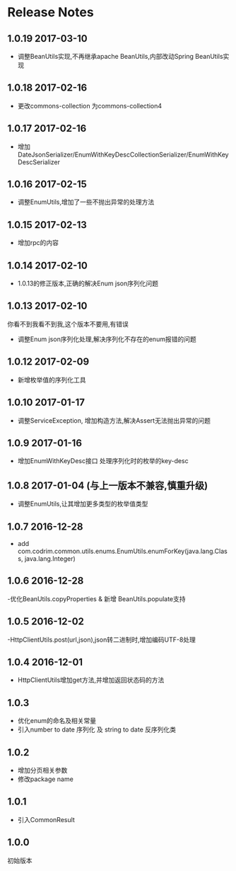 # Release Notes
## 1.0.19 2017-03-10
- 调整BeanUtils实现,不再继承apache BeanUtils,内部改动Spring BeanUtils实现

## 1.0.18 2017-02-16
- 更改commons-collection 为commons-collection4

## 1.0.17 2017-02-16
- 增加DateJsonSerializer/EnumWithKeyDescCollectionSerializer/EnumWithKeyDescSerializer

## 1.0.16 2017-02-15
- 调整EnumUtils,增加了一些不抛出异常的处理方法

## 1.0.15 2017-02-13
- 增加rpc的内容

## 1.0.14 2017-02-10
- 1.0.13的修正版本,正确的解决Enum json序列化问题

## 1.0.13 2017-02-10
你看不到我看不到我,这个版本不要用,有错误
- 调整Enum json序列化处理,解决序列化不存在的enum报错的问题

## 1.0.12 2017-02-09
- 新增枚举值的序列化工具 

## 1.0.10 2017-01-17
- 调整ServiceException, 增加构造方法,解决Assert无法抛出异常的问题

## 1.0.9 2017-01-16
- 增加EnumWithKeyDesc接口 处理序列化时的枚举的key-desc

## 1.0.8 2017-01-04 (与上一版本不兼容,慎重升级)
- 调整EnumUtils,让其增加更多类型的枚举值类型

## 1.0.7 2016-12-28
- add com.codrim.common.utils.enums.EnumUtils.enumForKey(java.lang.Class<T>, java.lang.Integer)

## 1.0.6 2016-12-28
-优化BeanUtils.copyProperties & 新增 BeanUtils.populate支持

## 1.0.5 2016-12-02
-HttpClientUtils.post(url,json),json转二进制时,增加编码UTF-8处理

## 1.0.4 2016-12-01
- HttpClientUtils增加get方法,并增加返回状态码的方法

## 1.0.3
- 优化enum的命名及相关常量
- 引入number to date 序列化 及 string to date 反序列化类
## 1.0.2
- 增加分页相关参数
- 修改package name

## 1.0.1
- 引入CommonResult

## 1.0.0
初始版本
